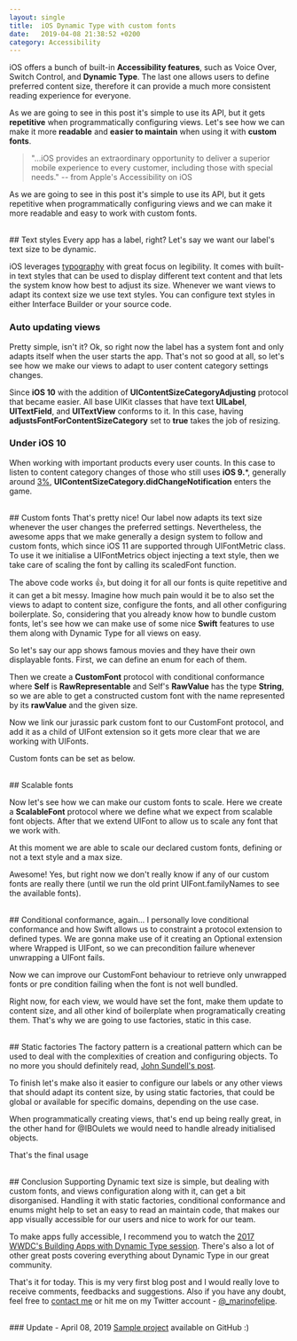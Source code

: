 ```yaml
---
layout: single
title:  iOS Dynamic Type with custom fonts
date:   2019-04-08 21:38:52 +0200
category: Accessibility
---
```

iOS offers a bunch of built-in **Accessibility features**, such as Voice Over, Switch Control, and **Dynamic Type**. The last one allows users to define preferred content size, therefore it can provide a much more consistent reading experience for everyone.

As we are going to see in this post it's simple to use its API, but it gets **repetitive** when programmatically configuring views. Let's see how we can make it more **readable** and **easier to maintain** when using it with **custom fonts**.

> "...iOS provides an extraordinary opportunity to deliver a superior mobile experience to every customer, including those with special needs."
> -- from Apple's Accessibility on iOS

As we are going to see in this post it's simple to use its API, but it gets repetitive when programmatically configuring views and we can make it more readable and easy to work with custom fonts.

<br>
## Text styles
Every app has a label, right? Let's say we want our label's text size to be dynamic.

<script src="https://gist.github.com/marinofelipe/5054e973aa9907a21b6a21c36da2dc13.js"></script>

iOS leverages [typography](https://developer.apple.com/design/human-interface-guidelines/ios/visual-design/typography/) with great focus on legibility. It comes with built-in text styles that can be used to display different text content and that lets the system know how best to adjust its size. Whenever we want views to adapt its context size we use text styles. You can configure text styles in either Interface Builder or your source code.

### Auto updating views
Pretty simple, isn't it? Ok, so right now the label has a system font and only adapts itself when the user starts the app. That's not so good at all, so let's see how we make our views to adapt to user content category settings changes.

<script src="https://gist.github.com/marinofelipe/850ae31e671bd9442d4f216b4e6c3b51.js"></script>

Since **iOS 10** with the addition of **UIContentSizeCategoryAdjusting** protocol that became easier. All base UIKit classes that have text **UILabel**, **UITextField**, and **UITextView** conforms to it. In this case, having **adjustsFontForContentSizeCategory** set to **true** takes the job of resizing.

### Under iOS 10
When working with important products every user counts. In this case to listen to content category changes of those who still uses **iOS 9.***, generally around [3%](http://gs.statcounter.com/ios-version-market-share/mobile-tablet/worldwide), **UIContentSizeCategory.didChangeNotification** enters the game.

<script src="https://gist.github.com/marinofelipe/8eef4cb83f8d3eda08843f0232d26595.js"></script>

<br>
## Custom fonts
That's pretty nice! Our label now adapts its text size whenever the user changes the preferred settings. Nevertheless, the awesome apps that we make generally a design system to follow and custom fonts, which since iOS 11 are supported through UIFontMetric class.
To use it we initialise a UIFontMetrics object injecting a text style, then we take care of scaling the font by calling its scaledFont function.

<script src="https://gist.github.com/marinofelipe/824d12a71f6f573e87197659ef616097.js"></script>

The above code works 👍, but doing it for all our fonts is quite repetitive and it can get a bit messy. Imagine how much pain would it be to also set the views to adapt to content size, configure the fonts, and all other configuring boilerplate. So, considering that you already know how to bundle custom fonts, let's see how we can make use of some nice **Swift** features to use them along with Dynamic Type for all views on easy.

So let's say our app shows famous movies and they have their own displayable fonts. First, we can define an enum for each of them.

<script src="https://gist.github.com/marinofelipe/8df29a0aedb3974d986c02899b5c624d.js"></script>

Then we create a **CustomFont** protocol with conditional conformance where **Self** is **RawRepresentable** and Self's **RawValue** has the type **String**, so we are able to get a constructed custom font with the name represented by its **rawValue** and the given size.

<script src="https://gist.github.com/marinofelipe/18d2b515e07ad5cc349b9e9ea8aa2b6f.js"></script>

Now we link our jurassic park custom font to our CustomFont protocol, and add it as a child of UIFont extension so it gets more clear that we are working with UIFonts.

<script src="https://gist.github.com/marinofelipe/fb7cd916e13ea3657eb1ee797515f142.js"></script>

Custom fonts can be set as below.

<script src="https://gist.github.com/marinofelipe/46012e19961e43ba931af18250ca9fbb.js"></script>

<br>
## Scalable fonts

Now let's see how we can make our custom fonts to scale.  Here we create a **ScalableFont** protocol where we define what we expect from scalable font objects. After that we extend UIFont to allow us to scale any font that we work with.

<script src="https://gist.github.com/marinofelipe/566cf6d7b379a02a1463561e935862bf.js"></script>

At this moment we are able to scale our declared custom fonts, defining or not a text style and a max size.

<script src="https://gist.github.com/marinofelipe/b065cbc959c59470e7d75ddfcf12aec0.js"></script>

Awesome! Yes, but right now we don't really know if any of our custom fonts are really there (until we run the old print UIFont.familyNames to see the available fonts).

<br>
## Conditional conformance, again...
I personally love conditional conformance and how Swift allows us to constraint a protocol extension to defined types. We are gonna make use of it creating an Optional extension where Wrapped is UIFont, so we can precondition failure whenever unwrapping a UIFont fails.

<script src="https://gist.github.com/marinofelipe/2f395766ac58b288d55fc08c79cd3fca.js"></script>

Now we can improve our CustomFont behaviour to retrieve only unwrapped fonts or pre condition failing when the font is not well bundled.

<script src="https://gist.github.com/marinofelipe/4d97fcdafc413e77eeb71544068bea9e.js"></script>

Right now, for each view, we would have set the font, make them update to content size, and all other kind of boilerplate when programatically creating them. That's why we are going to use factories, static in this case.

<br>
## Static factories
The factory pattern is a creational pattern which can be used to deal with the complexities of creation and configuring objects. To no more you should definitely read, <a href="https://www.swiftbysundell.com/posts/static-factory-methods-in-swift">John Sundell's post</a>.

To finish let's make also it easier to configure our labels or any other views that should adapt its content size, by using static factories, that could be global or available for specific domains, depending on the use case.

When programmatically creating views, that's end up being really great, in the other hand for @IBOulets we would need to handle already initialised objects.

<script src="https://gist.github.com/marinofelipe/8c314569ffc6f1783517da5b24830acf.js"></script>

That's the final usage

<script src="https://gist.github.com/marinofelipe/8ab48b7e75f61b1959702e35260b650d.js"></script>

<br>
## Conclusion
Supporting Dynamic text size is simple, but dealing with custom fonts, and views configuration along with it, can get a bit disorganised. Handling it with static factories, conditional conformance and enums might help to set an easy to read an maintain code, that makes our app visually accessible for our users and nice to work for our team.

To make apps fully accessible, I recommend you to watch the <a href="https://developer.apple.com/videos/play/wwdc2017/245/">2017 WWDC's Building Apps with Dynamic Type session</a>. There's also a lot of other great posts covering everything about Dynamic Type in our great community.

That's it for today. This is my very first blog post and I would really love to receive comments, feedbacks and suggestions. Also if you have any doubt, feel free to <a href="mailto:felipemarino91@gmail.com">contact me</a> or hit me on my Twitter account - <a href="https://www.twitter.com/_marinofelipe">@_marinofelipe</a>.

<br>
### Update - April 08, 2019
<a href="https://github.com/swiftmarino/dynamic-type-with-custom-fonts">Sample project</a> available on GitHub :)

